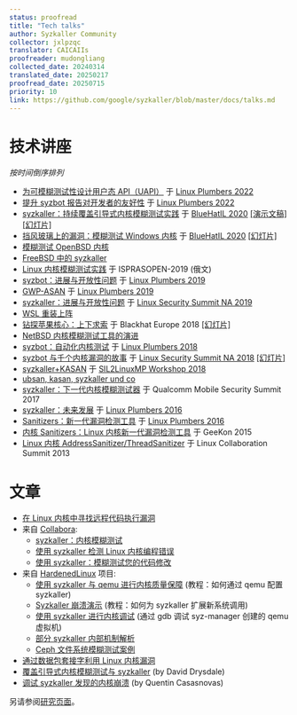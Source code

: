 ```yaml
---
status: proofread
title: "Tech talks"
author: Syzkaller Community
collector: jxlpzqc
translator: CAICAIIs
proofreader: mudongliang
collected_date: 20240314
translated_date: 20250217
proofread_date: 20250715
priority: 10
link: https://github.com/google/syzkaller/blob/master/docs/talks.md
---
```


# 技术讲座

_按时间倒序排列_
* [为可模糊测试性设计用户态 API（UAPI）](https://lpc.events/event/16/contributions/1309/attachments/988/1979/Designing%20subsystems%20for%20testability_fuzzing%20%28PDF%20version%29.pdf) 于 [Linux Plumbers 2022](https://lpc.events/event/16/contributions/1309/)
* [提升 syzbot 报告对开发者的友好性](https://lpc.events/event/16/contributions/1311/attachments/1013/1951/Making%20syzbot%20reports%20more%20developer-friendly.pdf) 于 [Linux Plumbers 2022](https://lpc.events/event/16/contributions/1311/)
* [syzkaller：持续覆盖引导式内核模糊测试实践](https://www.youtube.com/watch?v=YwX4UyXnhz0)
于 [BlueHatIL 2020](https://www.bluehatil.com)
[[演示文稿]](https://docs.google.com/presentation/d/e/2PACX-1vRWjOOL45BclKsCPMzdWmvH12hu-Ld1cU5MbB1tqcBhjVIr1M_qxZRE-ObKcVmqpCyqRAO62Sxm0_aW/pub?start=false&loop=false&delayms=3000)
[[幻灯片]](https://msrnd-cdn-stor.azureedge.net/bluehat/bluehatil/2019/assets/doc/syzkaller%20Adventures%20in%20Continuous%20Coverage-guided%20Kernel%20Fuzzing.pdf)
* [挡风玻璃上的漏洞：模糊测试 Windows 内核](https://www.youtube.com/watch?v=__7PAzgbprw)
于 [BlueHatIL 2020](https://www.bluehatil.com)
[[幻灯片]](https://msrnd-cdn-stor.azureedge.net/bluehat/bluehatil/2019/assets/doc/Bugs%20on%20the%20Windshield%20Fuzzing%20the%20Windows%20Kernel.pdf)
* [模糊测试 OpenBSD 内核](https://www.openbsd.org/papers/fuzz-slides.pdf)
* [FreeBSD 中的 syzkaller](https://papers.freebsd.org/2019/octvendorsummit/johnston-syzkaller/)
* [Linux 内核模糊测试实践](http://0x1.tv/20191206AG) 于 ISPRASOPEN-2019 (俄文)
* [syzbot：进展与开放性问题](https://linuxplumbersconf.org/event/4/contributions/428/attachments/308/515/syzbot__Plumbers_2019.pdf)
于 [Linux Plumbers 2019](https://linuxplumbersconf.org/event/4/contributions/428/)
* [GWP-ASAN](https://linuxplumbersconf.org/event/4/contributions/425/attachments/307/513/GWP-ASAN__Plumbers_2019.pdf)
于 [Linux Plumbers 2019](https://linuxplumbersconf.org/event/4/contributions/425/)
* [syzkaller：进展与开放性问题](https://static.sched.com/hosted_files/lssna19/16/syzkaller%20LSS%20NA%202019.pdf)
于 [Linux Security Summit NA 2019](https://lssna19.sched.com/event/RHaW)
* [WSL 重装上阵](https://www.slideshare.net/AnthonyLAOUHINETSUEI/wsl-reloaded)
* [钻探苹果核心：上下求索](https://www.youtube.com/watch?v=zDXyH8HxTwg)
于 Blackhat Europe 2018 [[幻灯片]](https://i.blackhat.com/eu-18/Wed-Dec-5/eu-18-Juwei_Lin-Drill-The-Apple-Core.pdf)
* [NetBSD 内核模糊测试工具的演进](https://troopers.de/downloads/troopers19/TROOPERS19_AR_Evolution_of_kernel.pdf)
* [syzbot：自动化内核测试](https://linuxplumbersconf.org/event/2/contributions/237/attachments/61/71/syzbot_automated_kernel_testing.pdf)
于 [Linux Plumbers 2018](https://linuxplumbersconf.org/event/2/contributions/237/)
* [syzbot 与千个内核漏洞的故事](https://www.youtube.com/watch?v=qrBVXxZDVQY)
于 [Linux Security Summit NA 2018](https://lssna18.sched.com/event/FLYI/syzbot-and-the-tale-of-thousand-kernel-bugs-dmitry-vyukov-google) [[幻灯片]](https://events19.linuxfoundation.org/wp-content/uploads/2017/11/Syzbot-and-the-Tale-of-Thousand-Kernel-Bugs-Dmitry-Vyukov-Google.pdf)
* [syzkaller+KASAN](https://docs.google.com/presentation/d/e/2PACX-1vSEBicdYC8lHHglZeRt8zw-UQHSs8WohvF94X6th9vgNYDXEACla9-0QLf5T4Xgp-ue9I7ceIS-4InI/pub?start=false&loop=false&delayms=3000)
于 [SIL2LinuxMP Workshop 2018](http://www.osadl.org/SIL2LinuxMP-Workshop-7-April-17-to-19.sil2linuxmp-workshop7.0.html)
* [ubsan, kasan, syzkaller und co](https://www.youtube.com/watch?v=Acp0A9X1254&t=1699s)
* [syzkaller：下一代内核模糊测试器](https://www.slideshare.net/DmitryVyukov/syzkaller-the-next-gen-kernel-fuzzer)
于 Qualcomm Mobile Security Summit 2017
* [syzkaller：未来发展](https://www.linuxplumbersconf.net/2016/ocw//system/presentations/3561/original/Syzkaller.pdf)
于 [Linux Plumbers 2016](https://blog.linuxplumbersconf.org/2016/ocw/proposals/3561.html)
* [Sanitizers：新一代漏洞检测工具](https://blog.linuxplumbersconf.org/2016/ocw/system/presentations/3471/original/Sanitizers.pdf)
于 [Linux Plumbers 2016](https://blog.linuxplumbersconf.org/2016/ocw/proposals/3471.html)
* [内核 Sanitizers：Linux 内核新一代漏洞检测工具](https://docs.google.com/presentation/d/e/2PACX-1vQyApzKGeFnrfOETIscmnpvxRz9pVwzNTQE495LnP1MRXQjQmtZGr9LlN2ITplw73h-ma4ZVyq-33OV/pub?start=false&loop=false&delayms=3000)
于 GeeKon 2015
* [Linux 内核 AddressSanitizer/ThreadSanitizer](https://www.youtube.com/watch?v=capbD_aRz40)
于 Linux Collaboration Summit 2013

# 文章

* [在 Linux 内核中寻找远程代码执行漏洞](https://xairy.io/articles/syzkaller-external-network)
* 来自 [Collabora](https://twitter.com/Collabora):
  * [syzkaller：内核模糊测试](https://www.collabora.com/news-and-blog/blog/2020/03/26/syzkaller-fuzzing-the-kernel/)
  * [使用 syzkaller 检测 Linux 内核编程错误](https://www.collabora.com/news-and-blog/blog/2020/04/17/using-syzkaller-to-detect-programming-bugs-in-linux/)
  * [使用 syzkaller：模糊测试您的代码修改](https://www.collabora.com/news-and-blog/blog/2020/05/12/using-syzkaller-fuzzing-your-changes/)
* 来自 [HardenedLinux](https://github.com/hardenedlinux) 项目:
  * [使用 syzkaller 与 qemu 进行内核质量保障](https://github.com/hardenedlinux/Debian-GNU-Linux-Profiles/blob/master/docs/harbian_qa/fuzz_testing/syzkaller_general.md) (教程：如何通过 qemu 配置 syzkaller)
  * [Syzkaller 崩溃演示](https://github.com/hardenedlinux/Debian-GNU-Linux-Profiles/blob/master/docs/harbian_qa/fuzz_testing/syzkaller_crash_demo.md) (教程：如何为 syzkaller 扩展新系统调用)
  * [使用 syzkaller 进行内核调试](https://github.com/hardenedlinux/Debian-GNU-Linux-Profiles/blob/master/docs/harbian_qa/fuzz_testing/syz_debug.md) (通过 gdb 调试 syz-manager 创建的 qemu 虚拟机)
  * [部分 syzkaller 内部机制解析](https://github.com/hardenedlinux/Debian-GNU-Linux-Profiles/blob/master/docs/harbian_qa/fuzz_testing/syz_analysis.md)
  * [Ceph 文件系统模糊测试案例](https://github.com/hardenedlinux/Debian-GNU-Linux-Profiles/tree/master/docs/harbian_qa/fuzz_testing/syz_for_ceph)
* [通过数据包套接字利用 Linux 内核漏洞](https://googleprojectzero.blogspot.com/2017/05/exploiting-linux-kernel-via-packet.html)
* [覆盖引导式内核模糊测试与 syzkaller](https://lwn.net/Articles/677764/) (by David Drysdale)
* [调试 syzkaller 发现的内核崩溃](http://vegardno.blogspot.de/2016/08/sync-debug.html) (by Quentin Casasnovas)

另请参阅[研究页面](/docs/research.md)。
